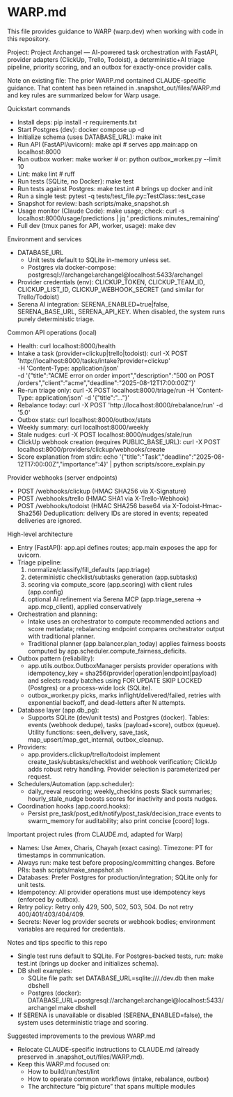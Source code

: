 # WARP.md

This file provides guidance to WARP (warp.dev) when working with code in this repository.

Project: Project Archangel — AI-powered task orchestration with FastAPI, provider adapters (ClickUp, Trello, Todoist), a deterministic+AI triage pipeline, priority scoring, and an outbox for exactly-once provider calls.

Note on existing file: The prior WARP.md contained CLAUDE-specific guidance. That content has been retained in .snapshot_out/files/WARP.md and key rules are summarized below for Warp usage.


Quickstart commands
- Install deps: pip install -r requirements.txt
- Start Postgres (dev): docker compose up -d
- Initialize schema (uses DATABASE_URL): make init
- Run API (FastAPI/uvicorn): make api  # serves app.main:app on localhost:8000
- Run outbox worker: make worker  # or: python outbox_worker.py --limit 10
- Lint: make lint  # ruff
- Run tests (SQLite, no Docker): make test
- Run tests against Postgres: make test.int  # brings up docker and init
- Run a single test: pytest -q tests/test_file.py::TestClass::test_case
- Snapshot for review: bash scripts/make_snapshot.sh
- Usage monitor (Claude Code): make usage; check: curl -s localhost:8000/usage/predictions | jq '.predictions.minutes_remaining'
- Full dev (tmux panes for API, worker, usage): make dev

Environment and services
- DATABASE_URL
  - Unit tests default to SQLite in-memory unless set.
  - Postgres via docker-compose: postgresql://archangel:archangel@localhost:5433/archangel
- Provider credentials (env): CLICKUP_TOKEN, CLICKUP_TEAM_ID, CLICKUP_LIST_ID, CLICKUP_WEBHOOK_SECRET (and similar for Trello/Todoist)
- Serena AI integration: SERENA_ENABLED=true|false, SERENA_BASE_URL, SERENA_API_KEY. When disabled, the system runs purely deterministic triage.

Common API operations (local)
- Health: curl localhost:8000/health
- Intake a task (provider=clickup|trello|todoist):
  curl -X POST 'http://localhost:8000/tasks/intake?provider=clickup' \
    -H 'Content-Type: application/json' \
    -d '{"title":"ACME error on order import","description":"500 on POST /orders","client":"acme","deadline":"2025-08-12T17:00:00Z"}'
- Re-run triage only: curl -X POST localhost:8000/triage/run -H 'Content-Type: application/json' -d '{"title":"..."}'
- Rebalance today: curl -X POST 'http://localhost:8000/rebalance/run' -d '5.0'
- Outbox stats: curl localhost:8000/outbox/stats
- Weekly summary: curl localhost:8000/weekly
- Stale nudges: curl -X POST localhost:8000/nudges/stale/run
- ClickUp webhook creation (requires PUBLIC_BASE_URL): curl -X POST localhost:8000/providers/clickup/webhooks/create
- Score explanation from stdin: echo '{"title":"Task","deadline":"2025-08-12T17:00:00Z","importance":4}' | python scripts/score_explain.py

Provider webhooks (server endpoints)
- POST /webhooks/clickup  (HMAC SHA256 via X-Signature)
- POST /webhooks/trello   (HMAC SHA1 via X-Trello-Webhook)
- POST /webhooks/todoist  (HMAC SHA256 base64 via X-Todoist-Hmac-Sha256)
Deduplication: delivery IDs are stored in events; repeated deliveries are ignored.

High-level architecture
- Entry (FastAPI): app.api defines routes; app.main exposes the app for uvicorn.
- Triage pipeline:
  1) normalize/classify/fill_defaults (app.triage)
  2) deterministic checklist/subtasks generation (app.subtasks)
  3) scoring via compute_score (app.scoring) with client rules (app.config)
  4) optional AI refinement via Serena MCP (app.triage_serena → app.mcp_client), applied conservatively
- Orchestration and planning:
  - Intake uses an orchestrator to compute recommended actions and score metadata; rebalancing endpoint compares orchestrator output with traditional planner.
  - Traditional planner (app.balancer.plan_today) applies fairness boosts computed by app.scheduler.compute_fairness_deficits.
- Outbox pattern (reliability):
  - app.utils.outbox.OutboxManager persists provider operations with idempotency_key = sha256(provider|operation|endpoint|payload) and selects ready batches using FOR UPDATE SKIP LOCKED (Postgres) or a process-wide lock (SQLite).
  - outbox_worker.py picks, marks inflight/delivered/failed, retries with exponential backoff, and dead-letters after N attempts.
- Database layer (app.db_pg):
  - Supports SQLite (dev/unit tests) and Postgres (docker). Tables: events (webhook dedupe), tasks (payload+score), outbox (queue). Utility functions: seen_delivery, save_task, map_upsert/map_get_internal, outbox_cleanup.
- Providers:
  - app.providers.clickup/trello/todoist implement create_task/subtasks/checklist and webhook verification; ClickUp adds robust retry handling. Provider selection is parameterized per request.
- Schedulers/Automation (app.scheduler):
  - daily_reeval rescoring; weekly_checkins posts Slack summaries; hourly_stale_nudge boosts scores for inactivity and posts nudges.
- Coordination hooks (app.coord.hooks):
  - Persist pre_task/post_edit/notify/post_task/decision_trace events to swarm_memory for auditability; also print concise [coord] logs.

Important project rules (from CLAUDE.md, adapted for Warp)
- Names: Use Amex, Charis, Chayah (exact casing). Timezone: PT for timestamps in communication.
- Always run: make test before proposing/committing changes. Before PRs: bash scripts/make_snapshot.sh
- Databases: Prefer Postgres for production/integration; SQLite only for unit tests.
- Idempotency: All provider operations must use idempotency keys (enforced by outbox).
- Retry policy: Retry only 429, 500, 502, 503, 504. Do not retry 400/401/403/404/409.
- Secrets: Never log provider secrets or webhook bodies; environment variables are required for credentials.

Notes and tips specific to this repo
- Single test runs default to SQLite. For Postgres-backed tests, run: make test.int (brings up docker and initializes schema).
- DB shell examples:
  - SQLite file path: set DATABASE_URL=sqlite:///./dev.db then make dbshell
  - Postgres (docker): DATABASE_URL=postgresql://archangel:archangel@localhost:5433/archangel make dbshell
- If SERENA is unavailable or disabled (SERENA_ENABLED=false), the system uses deterministic triage and scoring.

Suggested improvements to the previous WARP.md
- Relocate CLAUDE-specific instructions to CLAUDE.md (already preserved in .snapshot_out/files/WARP.md).
- Keep this WARP.md focused on:
  - How to build/run/test/lint
  - How to operate common workflows (intake, rebalance, outbox)
  - The architecture “big picture” that spans multiple modules
